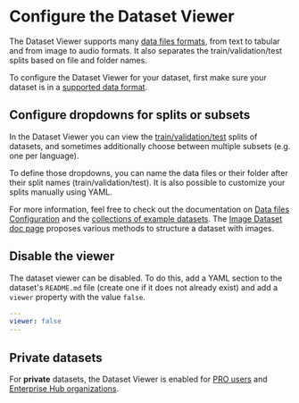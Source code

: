 # Configure the Dataset Viewer

The Dataset Viewer supports many [data files formats](./datasets-adding#file-formats), from text to tabular and from image to audio formats.
It also separates the train/validation/test splits based on file and folder names.

To configure the Dataset Viewer for your dataset, first make sure your dataset is in a [supported data format](./datasets-adding#files-formats).

## Configure dropdowns for splits or subsets

In the Dataset Viewer you can view the [train/validation/test](https://en.wikipedia.org/wiki/Training,_validation,_and_test_data_sets) splits of datasets, and sometimes additionally choose between multiple subsets (e.g. one per language).

To define those dropdowns, you can name the data files or their folder after their split names (train/validation/test).
It is also possible to customize your splits manually using YAML.

For more information, feel free to check out the documentation on [Data files Configuration](./datasets-data-files-configuration) and the [collections of example datasets](https://huggingface.co/datasets-examples). The [Image Dataset doc page](./datasets-image) proposes various methods to structure a dataset with images.

## Disable the viewer

The dataset viewer can be disabled. To do this, add a YAML section to the dataset's `README.md` file (create one if it does not already exist) and add a `viewer` property with the value `false`.

```yaml
---
viewer: false
---
```

## Private datasets

For **private** datasets, the Dataset Viewer is enabled for [PRO users](https://huggingface.co/pricing) and [Enterprise Hub organizations](https://huggingface.co/enterprise).
